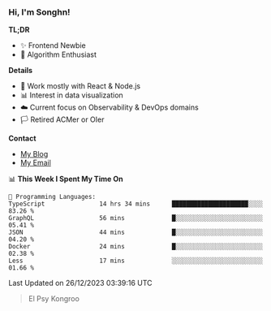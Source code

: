 ### Hi, I'm Songhn!

**TL;DR**

- ✨ Frontend Newbie
- 🎈 Algorithm Enthusiast

**Details**

- 🎯 Work mostly with React & Node.js
- 📊 Interest in data visualization
- ☁️ Current focus on Observability & DevOps domains
- 🏳️ Retired ACMer or OIer

**Contact**
- [My Blog](https://blog.songhn.com)
- [My Email](mailto:songhn233@gmail.com)

<!--START_SECTION:waka-->
📊 **This Week I Spent My Time On** 

```text
💬 Programming Languages: 
TypeScript               14 hrs 34 mins      █████████████████████░░░░   83.26 % 
GraphQL                  56 mins             █░░░░░░░░░░░░░░░░░░░░░░░░   05.41 % 
JSON                     44 mins             █░░░░░░░░░░░░░░░░░░░░░░░░   04.20 % 
Docker                   24 mins             █░░░░░░░░░░░░░░░░░░░░░░░░   02.38 % 
Less                     17 mins             ░░░░░░░░░░░░░░░░░░░░░░░░░   01.66 % 
```


 Last Updated on 26/12/2023 03:39:16 UTC
<!--END_SECTION:waka-->

> El Psy Kongroo
